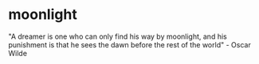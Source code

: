 # moonlight


"A dreamer is one who can only find his way by moonlight, and his punishment is that he sees the dawn before the rest of the world" - Oscar Wilde
